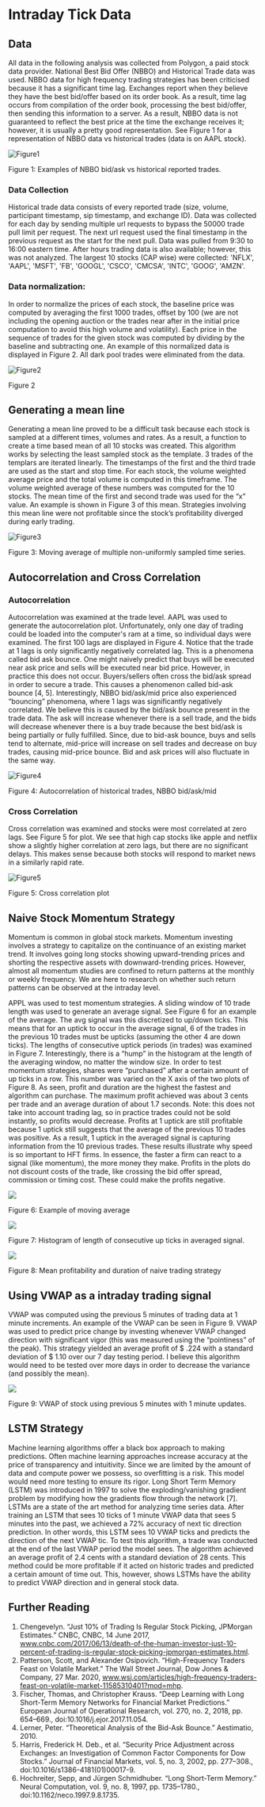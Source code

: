# Intraday Tick Data

## Data
All data in the following analysis was collected from Polygon, a paid stock data provider. National Best Bid Offer (NBBO) and Historical Trade data was used. NBBO data for high frequency trading strategies has been criticised because it has a significant time lag. Exchanges report when they believe they have the best bid/offer based on its order book. As a result, time lag occurs from compilation of the order book, processing the best bid/offer, then sending this information to a server. As a result, NBBO data is not guaranteed to reflect the best price at the time the exchange receives it; however, it is usually a pretty good representation. See Figure 1 for a representation of NBBO data vs historical trades (data is on AAPL stock).

![Figure1](example_images/figure1.png)


Figure 1: Examples of NBBO bid/ask vs historical reported trades. 

### Data Collection
Historical trade data consists of every reported trade (size, volume, participant timestamp, sip timestamp, and exchange ID). Data was collected for each day by sending multiple url requests to bypass the 50000 trade pull limit per request. The next url request used the final timestamp in the previous request as the start for the next pull. Data was pulled from 9:30 to 16:00 eastern time. After hours trading data is also available; however, this was not analyzed. The largest 10 stocks (CAP wise) were collected: 'NFLX', 'AAPL', 'MSFT', 'FB', 'GOOGL', 'CSCO', 'CMCSA', 'INTC', 'GOOG', 'AMZN'. 

### Data normalization:
In order to normalize the prices of each stock, the baseline price was computed by averaging the first 1000 trades, offset by 100 (we are not including the opening auction or the trades near after in the initial price computation to avoid this high volume and volatility). Each price in the sequence of trades for the given stock was computed by dividing by the baseline and subtracting one. An example of this normalized data is displayed in Figure 2. All dark pool trades were eliminated from the data. 

![Figure2](example_images/figure2.png)


Figure 2

## Generating a mean line
Generating a mean line proved to be a difficult task because each stock is sampled at a different times, volumes and rates. As a result, a function to create a time based mean of all 10 stocks was created. This algorithm works by selecting the least sampled stock as the template. 3 trades of the templars are iterated linearly. The timestamps of the first and the third trade are used as the start and stop time. For each stock, the volume weighted average price and the total volume is computed in this timeframe. The volume weighted average of these numbers was computed for the 10 stocks. The mean time of the first and second trade was used for the “x” value. An example is shown in Figure 3 of this mean. Strategies involving this mean line were not profitable since the stock’s profitability diverged during early trading.

![Figure3](example_images/figure3.png)


Figure 3: Moving average of multiple non-uniformly sampled time series. 

## Autocorrelation and Cross Correlation

### Autocorrelation

Autocorrelation was examined at the trade level. AAPL was used to generate the autocorrelation plot. Unfortunately, only one day of trading could be loaded into the computer's ram at a time, so individual days were examined. The first 100 lags are displayed in Figure 4. Notice that the trade at 1 lags is only significantly negatively correlated lag. This is a phenomena called bid ask bounce. One might naively predict that buys will be executed near ask price and sells will be executed near bid price. However, in practice this does not occur. Buyers/sellers often cross the bid/ask spread in order to secure a trade. This causes a phenomenon called bid-ask bounce [4, 5]. Interestingly, NBBO bid/ask/mid price also experienced “bouncing” phenomena, where 1 lags was significantly negatively correlated. We believe this is caused by the bid/ask bounce present in the trade data. The ask will increase whenever there is a sell trade, and the bids will decrease whenever there is a buy trade because the best bid/ask is being partially or fully fulfilled. Since, due to bid-ask bounce, buys and sells tend to alternate, mid-price will increase on sell trades and decrease on buy trades, causing mid-price bounce. Bid and ask prices will also fluctuate in the same way. 

![Figure4](example_images/figure4.png)


Figure 4: Autocorrelation of historical trades, NBBO bid/ask/mid

### Cross Correlation

Cross correlation was examined and stocks were most correlated at zero lags. See Figure 5 for plot. We see that high cap stocks like apple and netflix show a slightly higher correlation at zero lags, but there are no significant delays. This makes sense because both stocks will respond to market news in a similarly rapid rate. 

![Figure5](example_images/figure5.png)


Figure 5: Cross correlation plot

## Naive Stock Momentum Strategy
Momentum is common in global stock markets. Momentum investing involves a strategy to capitalize on the continuance of an existing market trend. It involves going long stocks showing upward-trending prices and shorting the respective assets with downward-trending prices.  However, almost all momentum studies are confined to return patterns at the monthly or weekly frequency. We are here to research on whether such return patterns can be observed at the intraday level.
 
APPL was used to test momentum strategies. A sliding window of 10 trade length was used to generate an average signal. See Figure 6 for an example of the average. The avg signal was this discretized to up/down ticks. This means that for an uptick to occur in the average signal, 6 of the trades in the previous 10 trades must be upticks (assuming the other 4 are down ticks). The lengths of consecutive uptick periods (in trades) was examined in Figure 7. Interestingly, there is a “hump” in the histogram at the length of the averaging window, no matter the window size. In order to test momentum strategies, shares were “purchased” after a certain amount of up ticks in a row. This number was varied on the X axis of the two plots of Figure 8. As seen, profit and duration are the highest the fastest and algorithm can purchase. The maximum profit achieved was about 3 cents per trade and an average duration of about 1.7 seconds. Note: this does not take into account trading lag, so in practice trades could not be sold instantly, so profits would decrease. Profits at 1 uptick are still profitable because 1 uptick still suggests that the average of the previous 10 trades was positive. As a result, 1 uptick in the averaged signal is capturing information from the 10 previous trades. These results illustrate why speed is so important to HFT firms. In essence, the faster a firm can react to a signal (like momentum), the more money they make. Profits in the plots do not discount costs of the trade, like crossing the bid offer spread, commission or timing cost. These could make the profits negative. 

![](example_images/figure6.png)


Figure 6: Example of moving average

![](example_images/figure7.png)


Figure 7: Histogram of length of consecutive up ticks in averaged signal. 

![](example_images/figure8.png)


Figure 8: Mean profitability and duration of naive trading strategy

## Using VWAP as a intraday trading signal
VWAP was computed using the previous 5 minutes of trading data at 1 minute increments. An example of the VWAP can be seen in Figure 9. VWAP was used to predict price change by investing whenever VWAP changed direction with significant vigor (this was measured using the “pointiness” of the peak). This strategy yielded an average profit of $ .224 with a standard deviation of $ 1.10 over our 7 day testing period. I believe this algorithm would need to be tested over more days in order to decrease the variance (and possibly the mean).

![](example_images/figure9.png)


Figure 9: VWAP of stock using previous 5 minutes with 1 minute updates.

## LSTM Strategy 
Machine learning algorithms offer a black box approach to making predictions. Often machine learning approaches increase accuracy at the price of transparency and intuitivity. Since we are limited by the amount of data and compute power we possess, so overfitting is a risk. This model would need more testing to ensure its rigor. Long Short Term Memory (LSTM) was introduced in 1997 to solve the exploding/vanishing gradient problem by modifying how the gradients flow through the network [7]. LSTMs are a state of the art method for analyzing time series data. After training an LSTM that sees 10 ticks of 1 minute VWAP data that sees 5 minutes into the past, we achieved a 72% accuracy of next tic direction prediction. In other words, this LSTM sees 10 VWAP ticks and predicts the direction of the next VWAP tic. To test this algorithm, a trade was conducted at the end of the last VWAP period the model sees. The algorithm achieved an average profit of 2.4 cents with a standard deviation of 28 cents. This method could be more profitable if it acted on historic trades and predicted a certain amount of time out. This, however, shows LSTMs have the ability to predict VWAP direction and in general stock data. 

## Further Reading
1. Chengevelyn. “Just 10% of Trading Is Regular Stock Picking, JPMorgan Estimates.” CNBC, CNBC, 14 June 2017, www.cnbc.com/2017/06/13/death-of-the-human-investor-just-10-percent-of-trading-is-regular-stock-picking-jpmorgan-estimates.html.
2. Patterson, Scott, and Alexander Osipovich. “High-Frequency Traders Feast on Volatile Market.” The Wall Street Journal, Dow Jones & Company, 27 Mar. 2020, www.wsj.com/articles/high-frequency-traders-feast-on-volatile-market-11585310401?mod=mhp.
3. Fischer, Thomas, and Christopher Krauss. “Deep Learning with Long Short-Term Memory Networks for Financial Market Predictions.” European Journal of Operational Research, vol. 270, no. 2, 2018, pp. 654–669., doi:10.1016/j.ejor.2017.11.054.
4. Lerner, Peter. “Theoretical Analysis of the Bid-Ask Bounce.” Aestimatio, 2010.
5. Harris, Frederick H. Deb., et al. “Security Price Adjustment across Exchanges: an Investigation of Common Factor Components for Dow Stocks.” Journal of Financial Markets, vol. 5, no. 3, 2002, pp. 277–308., doi:10.1016/s1386-4181(01)00017-9.
6. Hochreiter, Sepp, and Jürgen Schmidhuber. “Long Short-Term Memory.” Neural Computation, vol. 9, no. 8, 1997, pp. 1735–1780., doi:10.1162/neco.1997.9.8.1735.


